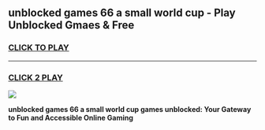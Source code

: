 
## unblocked games 66 a small world cup - Play Unblocked Gmaes & Free
<h3>
<a href="https://news.freeplayer.one?title=unblocked_games_66_a_small_world_cup&ref=23F">CLICK TO PLAY</a></h3>
<hr>

<h3>
<a href="https://news.freeplayer.one?title=unblocked_games_66_a_small_world_cup&ref=23F">CLICK 2 PLAY</a>
  
</h3>

<a href="https://news.freeplayer.one?title=unblocked_games_66_a_small_world_cup&ref=23F/"><img src="https://clearcache.store/games.png"></a>


**unblocked games 66 a small world cup games unblocked: Your Gateway to Fun and Accessible Online Gaming**
